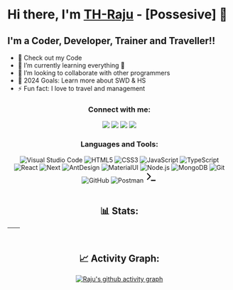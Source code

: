 # Hi there, I'm [TH-Raju](https://tofajjol-hosen-raju.web.app/) - [Possesive] 👋 

## I'm a Coder, Developer, Trainer and Traveller!!

- 🔭 Check out my Code
- 🌱 I’m currently learning everything 🤣
- 👯 I’m looking to collaborate with other programmers
- 🥅 2024 Goals: Learn more about SWD & HS
- ⚡ Fun fact: I love to travel and management
  
<div  align="center">
  
### Connect with me:

  <a href="https://www.facebook.com/rjraju.r8" target="_blank"><img src="https://img.shields.io/badge/-Facebook-%23E4505F?style=for-the-badge&logo=facebook&logoColor=white" target="_blank"></a> 
  <a href="https://www.linkedin.com/in/th-raju" target="_blank"><img src="https://img.shields.io/badge/-LinkedIn-%230077B5?style=for-the-badge&logo=linkedin&logoColor=white" target="_blank"></a> 
  <a href = "mailto:rajukhan894200@gmail.com"><img src="https://img.shields.io/badge/-Gmail-%23333?style=for-the-badge&logo=gmail&logoColor=white" target="_blank"></a>
  <a href="https://www.instagram.com/th_raju.r8" target="_blank"><img src="https://img.shields.io/badge/-Instagram-%23E4405F?style=for-the-badge&logo=instagram&logoColor=white" target="_blank"></a>
 
  
 </div>
<div  align="center">
  
### Languages and Tools:

<img  alt="Visual Studio Code" width="26px" src="https://cdn.jsdelivr.net/gh/devicons/devicon/icons/vscode/vscode-original.svg">
<img  alt="HTML5" width="26px" src="https://cdn.jsdelivr.net/gh/devicons/devicon/icons/html5/html5-original.svg">
<img  alt="CSS3" width="26px" src="https://cdn.jsdelivr.net/gh/devicons/devicon/icons/css3/css3-original.svg">
<img  alt="JavaScript" width="26px" src="https://cdn.jsdelivr.net/gh/devicons/devicon/icons/javascript/javascript-original.svg">
<img  alt="TypeScript" width="26px" src="https://cdn.jsdelivr.net/gh/devicons/devicon/icons/typescript/typescript-original.svg">
<img  alt="React" width="26px" src="https://cdn.jsdelivr.net/gh/devicons/devicon/icons/react/react-original.svg">
<img  alt="Next" width="30px" src="https://cdn.jsdelivr.net/gh/devicons/devicon@latest/icons/nextjs/nextjs-original.svg">
<img  alt="AntDesign" width="26px" src="https://cdn.jsdelivr.net/gh/devicons/devicon@latest/icons/antdesign/antdesign-original.svg">
<img  alt="MaterialUI" width="30px" src="https://cdn.jsdelivr.net/gh/devicons/devicon@latest/icons/materialui/materialui-original.svg">
<img  alt="Node.js" width="26px" src="https://cdn.jsdelivr.net/gh/devicons/devicon/icons/nodejs/nodejs-original.svg">
<img  alt="MongoDB" width="26px" src="https://cdn.jsdelivr.net/gh/devicons/devicon/icons/mongodb/mongodb-original.svg">
<img  alt="Git" width="26px" src="https://cdn.jsdelivr.net/gh/devicons/devicon/icons/git/git-original.svg">
<img  alt="GitHub" width="26px" src="https://user-images.githubusercontent.com/3369400/139447912-e0f43f33-6d9f-45f8-be46-2df5bbc91289.png">
<img  alt="Postman" width="26px" src="https://cdn.jsdelivr.net/gh/devicons/devicon@latest/icons/postman/postman-original.svg">
<img  alt="Terminal" width="26px" color ="white" src="./terminal-light.svg">
<br />
<br />
 </div>



<div align="center">
  
## 📊 Stats:

| <img align="center" src="https://github-readme-stats.vercel.app/api?username=TH-Raju&text=react-dark&show_icons=true&theme=dracula&hide_border=true" alt="" /> | <img align="center" src="https://github-readme-stats.vercel.app/api/top-langs/?username=TH-Raju&layout=compact&theme=dracula&hide_border=true&text=react-dark" alt="" /> |
| ----------------------------------------------------------------------------------------------------------------------------------------------- | --------------------------------------------------------------------------------------------------------------------------------------------------------- |


## 📈 Activity Graph:
[![Raju's github activity graph](https://github-readme-activity-graph.vercel.app/graph?username=TH-Raju&theme=react-dark)](https://github.com/TH-Raju/github-readme-activity-graph)

</div>

